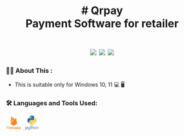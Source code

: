 <div id="header" align="center">
  <h1>
  # Qrpay</br>
  Payment Software for retailer
  <h1>
  <img src="https://media.giphy.com/media/vhVqGkxDYxAaRbOWVp/giphy.gif" width="150"/>
  <img src="https://media.giphy.com/media/KAq5w47R9rmTuvWOWa/giphy.gif" width="150"/>
  <img src="https://media.giphy.com/media/HscDLzkO8EOTmgkhQP/giphy.gif" width="150"/>
</div>

### :man_technologist: About This :
- This is suitable only for Windows 10, 11 :computer: :desktop_computer:

### :hammer_and_wrench: Languages and Tools Used:

<div>
  <img src="https://github.com/devicons/devicon/blob/master/icons/firebase/firebase-plain-wordmark.svg" title="Firebase" alt="Firebase" width="40" height="40"/>&nbsp;
  <img src="https://github.com/devicons/devicon/blob/master/icons/python/python-original-wordmark.svg" title="Python"  alt="Python" width="40" height="40"/>&nbsp;
</div>
